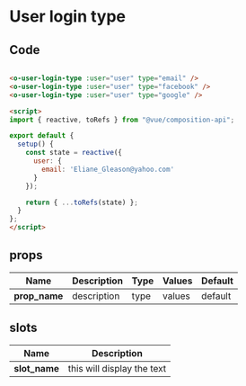 # User login type

<Demo componentName="examples-user-login-type-doc" />

## Code
```html

<o-user-login-type :user="user" type="email" />
<o-user-login-type :user="user" type="facebook" />
<o-user-login-type :user="user" type="google" />

<script>
import { reactive, toRefs } from "@vue/composition-api";

export default {
  setup() {
    const state = reactive({
      user: {
        email: 'Eliane_Gleason@yahoo.com'
      }
    });

    return { ...toRefs(state) };
  }
};
</script>
```

## props

|Name|Description|Type|Values|Default|
|---|---|---|---|---|
|**prop_name**|description|type|values|default|

## slots

|Name|Description|
|---|---|
|**slot_name**|this will display the text|

<portal-target name="octo-modals" transition="o-modal-transition" multiple />
<portal-target name="octo-datepicker" />